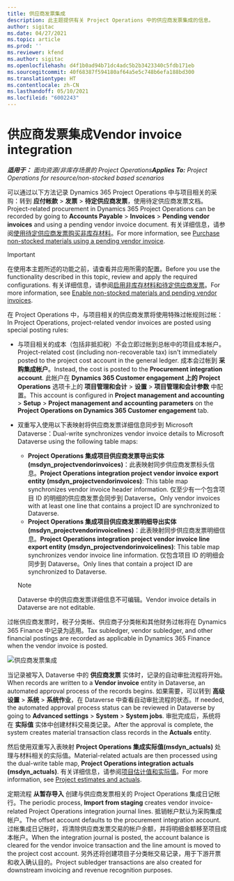 ```yaml
---
title: 供应商发票集成
description: 此主题提供有关 Project Operations 中的供应商发票集成的信息。
author: sigitac
ms.date: 04/27/2021
ms.topic: article
ms.prod: ''
ms.reviewer: kfend
ms.author: sigitac
ms.openlocfilehash: d4f1b0ad94b71dc4adc5b2b3423340c5fdb171eb
ms.sourcegitcommit: 40f68387f594180af64a5e5c748b6efa188bd300
ms.translationtype: HT
ms.contentlocale: zh-CN
ms.lasthandoff: 05/10/2021
ms.locfileid: "6002243"
---
```

# <a name="vendor-invoice-integration"></a><span data-ttu-id="4c810-103">供应商发票集成</span><span class="sxs-lookup"><span data-stu-id="4c810-103">Vendor invoice integration</span></span>

<span data-ttu-id="4c810-104">_**适用于：** 面向资源/非库存场景的 Project Operations_</span><span class="sxs-lookup"><span data-stu-id="4c810-104">_**Applies To:** Project Operations for resource/non-stocked based scenarios_</span></span>

<span data-ttu-id="4c810-105">可以通过以下方法记录 Dynamics 365 Project Operations 中与项目相关的采购：转到 **应付帐款** > **发票** > **待定供应商发票**，使用待定供应商发票文档。</span><span class="sxs-lookup"><span data-stu-id="4c810-105">Project-related procurement in Dynamics 365 Project Operations can be recorded by going to **Accounts Payable** > **Invoices** > **Pending vendor invoices** and using a pending vendor invoice document.</span></span> <span data-ttu-id="4c810-106">有关详细信息，请参阅[使用待定供应商发票购买非库存材料](../procurement/pending-vendor-invoices.md)。</span><span class="sxs-lookup"><span data-stu-id="4c810-106">For more information, see [Purchase non-stocked materials using a pending vendor invoice](../procurement/pending-vendor-invoices.md).</span></span>

> [!IMPORTANT]
> <span data-ttu-id="4c810-107">在使用本主题所述的功能之前，请查看并应用所需的配置。</span><span class="sxs-lookup"><span data-stu-id="4c810-107">Before you use the functionality described in this topic, review and apply the required configurations.</span></span> <span data-ttu-id="4c810-108">有关详细信息，请参阅[启用非库存材料和待定供应商发票](../procurement/configure-materials-nonstocked.md)。</span><span class="sxs-lookup"><span data-stu-id="4c810-108">For more information, see [Enable non-stocked materials and pending vendor invoices](../procurement/configure-materials-nonstocked.md).</span></span>

<span data-ttu-id="4c810-109">在 Project Operations 中，与项目相关的供应商发票将使用特殊过帐规则过帐：</span><span class="sxs-lookup"><span data-stu-id="4c810-109">In Project Operations, project-related vendor invoices are posted using special posting rules:</span></span>

- <span data-ttu-id="4c810-110">与项目相关的成本（包括非抵扣税）不会立即过帐到总帐中的项目成本帐户。</span><span class="sxs-lookup"><span data-stu-id="4c810-110">Project-related cost (including non-recoverable tax) isn't immediately posted to the project cost account in the general ledger.</span></span> <span data-ttu-id="4c810-111">成本会过帐到 **采购集成帐户**。</span><span class="sxs-lookup"><span data-stu-id="4c810-111">Instead, the cost is posted to the **Procurement integration account**.</span></span> <span data-ttu-id="4c810-112">此帐户在 **Dynamics 365 Customer engagement 上的 Project Operations** 选项卡上的 **项目管理和会计** > **设置** > **项目管理和会计参数** 中配置。</span><span class="sxs-lookup"><span data-stu-id="4c810-112">This account is configured in **Project management and accounting** > **Setup** > **Project management and accounting parameters** on the **Project Operations on Dynamics 365 Customer engagement** tab.</span></span>
- <span data-ttu-id="4c810-113">双重写入使用以下表映射将供应商发票详细信息同步到 Microsoft Dataverse：</span><span class="sxs-lookup"><span data-stu-id="4c810-113">Dual-write synchronizes vendor invoice details to Microsoft Dataverse using the following table maps:</span></span>

     - <span data-ttu-id="4c810-114">**Project Operations 集成项目供应商发票导出实体 (msdyn_projectvendorinvoices)**：此表映射同步供应商发票标头信息。</span><span class="sxs-lookup"><span data-stu-id="4c810-114">**Project Operations integration project vendor invoice export entity (msdyn_projectvendorinvoices)**: This table map synchronizes vendor invoice header information.</span></span> <span data-ttu-id="4c810-115">仅至少有一个包含项目 ID 的明细的供应商发票会同步到 Dataverse。</span><span class="sxs-lookup"><span data-stu-id="4c810-115">Only vendor invoices with at least one line that contains a project ID are synchronized to Dataverse.</span></span>
     - <span data-ttu-id="4c810-116">**Project Operations 集成项目供应商发票明细导出实体 (msdyn_projectvendorinvoicelines)**：此表映射同步供应商发票明细信息。</span><span class="sxs-lookup"><span data-stu-id="4c810-116">**Project Operations integration project vendor invoice line export entity (msdyn_projectvendorinvoicelines)**: This table map synchronizes vendor invoice line information.</span></span> <span data-ttu-id="4c810-117">仅包含项目 ID 的明细会同步到 Dataverse。</span><span class="sxs-lookup"><span data-stu-id="4c810-117">Only lines that contain a project ID are synchronized to Dataverse.</span></span>

     > [!NOTE]
     > <span data-ttu-id="4c810-118">Dataverse 中的供应商发票详细信息不可编辑。</span><span class="sxs-lookup"><span data-stu-id="4c810-118">Vendor invoice details in Dataverse are not editable.</span></span>

<span data-ttu-id="4c810-119">过帐供应商发票时，税子分类帐、供应商子分类帐和其他财务过帐将在 Dynamics 365 Finance 中记录为适用。</span><span class="sxs-lookup"><span data-stu-id="4c810-119">Tax subledger, vendor subledger, and other financial postings are recorded as applicable in Dynamics 365 Finance when the vendor invoice is posted.</span></span>

![供应商发票集成](media/DW7VendorInvoice.png)

<span data-ttu-id="4c810-121">当记录被写入 Dataverse 中的 **供应商发票** 实体时，记录的自动审批流程将开始。</span><span class="sxs-lookup"><span data-stu-id="4c810-121">When records are written to a **Vendor invoice** entity in Dataverse, an automated approval process of the records begins.</span></span> <span data-ttu-id="4c810-122">如果需要，可以转到 **高级设置** > **系统** > **系统作业**，在 Dataverse 中查看自动审批流程的状态。</span><span class="sxs-lookup"><span data-stu-id="4c810-122">If needed, the automated approval process status can be reviewed in Dataverse by going to **Advanced settings** > **System** > **System jobs**.</span></span> <span data-ttu-id="4c810-123">审批完成后，系统将在 **实际值** 实体中创建材料交易类记录。</span><span class="sxs-lookup"><span data-stu-id="4c810-123">After the approval is complete, the system creates material transaction class records in the **Actuals** entity.</span></span>

<span data-ttu-id="4c810-124">然后使用双重写入表映射 **Project Operations 集成实际值(msdyn_actuals)** 处理与材料相关的实际值。</span><span class="sxs-lookup"><span data-stu-id="4c810-124">Material-related actuals are then processed using the dual-write table map, **Project Operations integration actuals (msdyn_actuals)**.</span></span> <span data-ttu-id="4c810-125">有关详细信息，请参阅[项目估计值和实际值](resource-dual-write-estimates-actuals.md)。</span><span class="sxs-lookup"><span data-stu-id="4c810-125">For more information, see [Project estimates and actuals](resource-dual-write-estimates-actuals.md).</span></span>

<span data-ttu-id="4c810-126">定期流程 **从暂存导入** 创建与供应商发票相关的 Project Operations 集成日记帐行。</span><span class="sxs-lookup"><span data-stu-id="4c810-126">The periodic process, **Import from staging** creates vendor invoice-related Project Operations integration journal lines.</span></span> <span data-ttu-id="4c810-127">抵销帐户默认为采购集成帐户。</span><span class="sxs-lookup"><span data-stu-id="4c810-127">The offset account defaults to the procurement integration account.</span></span> <span data-ttu-id="4c810-128">过帐集成日记帐时，将清除供应商发票交易的帐户余额，并将明细金额移至项目成本帐户。</span><span class="sxs-lookup"><span data-stu-id="4c810-128">When the integration journal is posted, the account balance is cleared for the vendor invoice transaction and the line amount is moved to the project cost account.</span></span> <span data-ttu-id="4c810-129">另外还将创建项目子分类帐交易记录，用于下游开票和收入确认目的。</span><span class="sxs-lookup"><span data-stu-id="4c810-129">Project subledger transactions are also created for downstream invoicing and revenue recognition purposes.</span></span>
